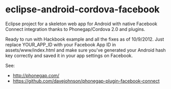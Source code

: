 eclipse-android-cordova-facebook
=============

Eclipse project for a skeleton web app for Android with native Facebook Connect integration thanks to Phonegap/Cordova 2.0 and plugins. 

Ready to run with Hackbook example and all the fixes as of 10/9/2012.
Just replace YOUR_APP_ID with your Facebook App ID in assets/www/index.html and make sure you've generated your Android hash key correctly and saved it in your app settings on Facebook.

See:
* http://phonegap.com/
* https://github.com/davejohnson/phonegap-plugin-facebook-connect